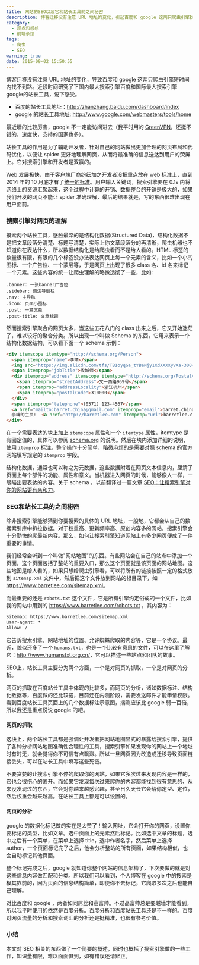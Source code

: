 ```yaml
---
title: 网站的SEO以及它和站长工具的之间秘密
description: 博客迁移没有注意 URL 地址的变化，引起百度和 google 这两只爬虫引擎找不到路。近段时间研究了下国内最大搜索引擎百度和国际最大搜索引擎google的站长工具，说下感受。
category:
  - 观点和感想
  - 前端杂烩
tags:
  - 爬虫
  - SEO
warning: true
date: 2015-09-02 15:50:55
---
```


博客迁移没有注意 URL 地址的变化，导致百度和 google 这两只爬虫引擎短时间内找不到路。近段时间研究了下国内最大搜索引擎百度和国际最大搜索引擎google的站长工具，说下感受。

- 百度的站长工具地址：<http://zhanzhang.baidu.com/dashboard/index>
- google 的站长工具地址: <http://www.google.com/webmasters/tools/home>

最近墙的比较厉害，google 不一定能访问进去（我平时用的 [GreenVPN](http://gjsq.link/)，还挺不错的，速度快，支持的国家也多）。

站长工具的作用是为了辅助开发者，针对自己的网站做出更加合理的网页布局和代码优化，以便让 spider 更好地理解网页，从而将最准确的信息送达到用户的荧屏上。它对搜索引擎和开发者是双赢的。

Web 发展极快，由于客户端厂商纷纭加之开发者没把重点放在 web 标准上，直到 2014 年的 10 月底才有了[统一的标准](http://www.w3.org/TR/2014/REC-html5-20141028/)。用户输入关键词，搜索引擎要在 0.1s 内将网络上的资源汇聚起来，这个过程中计算的开销、数据整合的开销是极大的，如果我们开发的网页不能让 spider 准确理解，最后的结果就是，写的东西很难出现在用户面前。

### 搜索引擎对网页的理解

摸索两个站长工具，感触最深的是结构化数据(Structured Data)，结构化数据不是把文章段落分清楚、标题写清楚，实际上你文章段落分的再清晰，爬虫机器也不知道你在表达什么，所以数据结构化是给爬虫看而不是给人看的。HTML 标签的数量很有限，有限的几个标签没办法表达网页上每一个元素的含义，比如一个小的图标、一个广告位、一个蒙层等，于是网页上出现了很多 class 名、id 名来标记一个元素。这些内容的统一让爬虫理解的略微透彻了一些，比如:

```
.banner: 一张banner广告位
.sidebar: 侧边导航栏
.nav: 主导航
.icon: 页面小图标
.post: 一篇文章
.post-title: 文章标题
```

然而搜索引擎聚合的网页太多，当这些五花八门的 class 出来之后，它又开始迷茫了，难以较好的聚合分类。所以出现一个叫做 Schema 的东西，它用来表示一个结构化数据结构，可以看下面一个 schema 示例：

```html
<div itemscope itemtype="http://schema.org/Person">   
  <span itemprop="name">李靖</span>   
  <img src="https://img.alicdn.com/tfs/TB1oyqGa_tYBeNjy1XdXXXXyVXa-300-300.png" loading="lazy" data-original="/blogimgs/2015/09/02/avatar.png" data-source="http://barretlee.com/avatar.png" itemprop="image" />    
  <span itemprop="jobTitle">攻城师</span>   
  <div itemprop="address" itemscope itemtype="http://schema.org/PostalAddress">     
    <span itemprop="streetAddress">文一西路969号</span>     
    <span itemprop="addressLocality">浙江杭州</span>
    <span itemprop="postalCode">310000</span>   
  </div>   
  <span itemprop="telephone">(0571) 123-4567</span>   
  <a href="mailto:barret.china@gmail.com" itemprop="email">barret.china@gmail.com</a>
  李靖的主页:  <a href="http://barretlee.com" itemprop="url">barretlee.com</a>    
</div> 
```

在一个需要表达的块上加上 `itemscope` 属性和一个 `itemtype` 属性，itemtype 是有固定值的，具体可以参阅 [schema.org](http://schema.org/) 的说明。然后在块内添加详细的说明，使用 `itemprop` 标注。整个操作十分简单，略微麻烦的是需要对照 schema 的官方网站填写规定的 `itemprop` 字段。

结构化数据，通常也可以称之为元数据，这些数据附着在网页文本信息内，厘清了页面上每个部件的功能、属性和意义。当机器进入网页的时候，能够像人一样，一眼瞄出要表达的内容。关于 schema ，以前翻译过一篇文章 [SEO：让搜索引擎对你的网站更有亲和力](https://www.barretlee.com/blog/2013/11/01/cb-let-your-page-understood-by-search-engine/)。

### SEO和站长工具的之间秘密

除非搜索引擎能够猜到你要搜索的具体的 URL 地址，一般地，它都会从自己的数据索引库中扒拉数据。对于权重高、更新频率高、原创内容多的网站，搜索引擎会十分勤快的爬最新内容。那么，如何让搜索引擎知道网站上有多少网页便成了一件重要的事情。

我们经常会听到一个叫做"网站地图"的东西。有些网站会在自己的站点中添加一个页面，这个页面包括了整站的重要入口，那么这个页面就是该页面的网站地图。这些地图是给人看的，如果只想给爬虫引擎看，可以将所有的链接按照一定的格式放到 `sitemap.xml` 文件中，然后把这个文件放到网站的根目录下，如 <https://www.barretlee.com/sitemap.xml>。

而最重要的还是 `robots.txt` 这个文件，它是所有引擎约定俗成的一个文件，比如我的网站中用到的 <https://www.barretlee.com/robots.txt> ，其内容为：

```txt
Sitemap: https://www.barretlee.com/sitemap.xml
User-agent: *
Allow: /
```

它告诉搜索引擎，网站地址的位置、允许蜘蛛爬取的内容等，它是一个协议。最近，貌似还多了一个 `humans.txt`，也是一个比较有意思的文件，可以在这里了解它：<http://www.humanstxt.org.cn/>，它可以描述一些站点和团队的故事。

SEO上，站长工具主要分为两个方面，一个是对网页的抓取，一个是对网页的分析。

网页的抓取在百度站长工具中体现的比较多，而网页的分析，诸如数据标注、结构化数据等，百度做的还比较搓，目前还在内测阶段，需要发送邮件才能申请权限。看到百度站长工具页面上的几个数据标注示意图，揣测应该比 google 弱一百倍，所以我还是重点说说 google 的吧。

#### 网页的抓取

这块上，两个站长工具都是强调让开发者把网站地图显式的暴露给搜索引擎，提供了各种分析网站地图准确性合理性的工具，搜索引擎如果发现你的网站上一个地址时有时无，就会觉得你不可信有点飘渺。所以一旦网页因为改造或迁移导致页面链接丢失，可以在站长工具中填写这些死链。

不要贪婪的让搜索引擎不停的爬取你的网站，如果它多次过来发现内容是一样的，它也会很伤心的离开。而如果它发现每次过来爬你的内容都能找到很有意思的、从来没发现过的东西，它会对你越来越感兴趣，甚至日久天长它会给你定型、定位，然后权重会越来越高。在站长工具上都是可以设置的。

#### 网页的分析

google 的数据化标记做的实在是太赞了！输入网址，它会打开你的网页，设置你要标记的类型，比如文章。选中页面上的元素然后标记。比如选中文章的标题，选中之后有一个菜单，在菜单上选择 title，选中作者名字，然后菜单上选择 author，一个页面标记完了之后，他会分析整站的所有页面，如果结构相似，也会自动标记其他页面。

整个标记完成之后，google 就知道你整个网站的信息架构了，下次要做的就是对这些信息内容做匹配和分类。所以我们可以看到，个人博客在 google 中的搜索是极其靠前的，因为页面的信息结构简单，即便你不去标记，它爬取多次之后也能自己理解。

对比百度和 google ，两者如同屌丝和高富帅。不过高富帅总是要越墙才能看到，所以我平时使用的依然是百度分析。百度分析和百度站长工具还是不一样的。百度对网页流量的分析和搜索词汇的分析还是挺精准，也很有参考价值。

### 小结

本文对 SEO 相关的东西做了一个简要的概述，同时也概括了搜索引擎做的一些工作，知识量有限，难以面面俱到，如有错误还请斧正。




